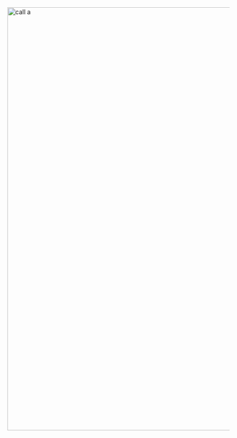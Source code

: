 <img width="960" alt="call a" src="https://github.com/user-attachments/assets/1251c56a-e331-4995-ace4-77afc2ce5e13" />

